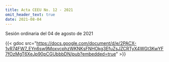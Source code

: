 ```yaml
---
title: Acta CEEU No. 12 - 2021
omit_header_text: true
date: 2021-08-04
---
```


Sesión ordinaria del 04 de agosto de 2021

{{< gdoc src="https://docs.google.com/document/d/e/2PACX-1vR74FW7_EYn6sw9MoxvcphzWKNKsFNHOkg3EfuZsJZCRTyX4WGt3KwYF7fOzMgT6XeJp90pCGUbbbDN/pub?embedded=true" >}}
